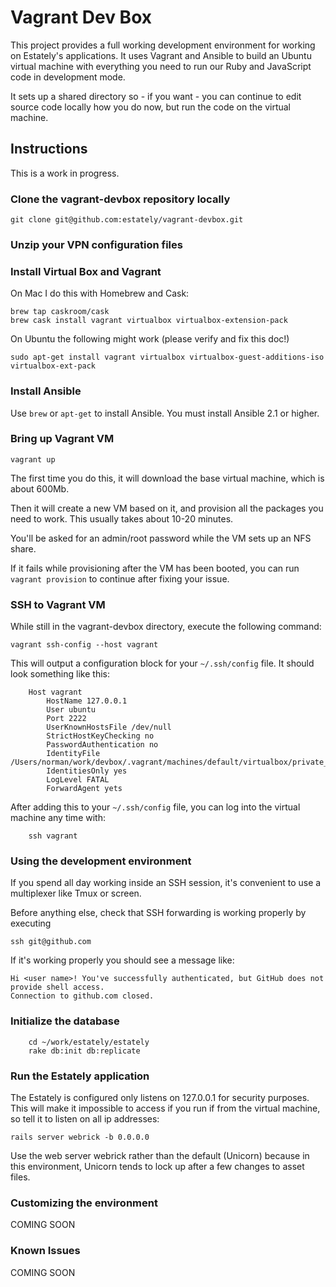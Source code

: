 # Vagrant Dev Box

This project provides a full working development environment for working on
Estately's applications. It uses Vagrant and Ansible to build an Ubuntu virtual
machine with everything you need to run our Ruby and JavaScript code in
development mode.

It sets up a shared directory so - if you want - you can continue to edit source code locally how you do now, but run the code on the virtual machine.

## Instructions

This is a work in progress.

### Clone the vagrant-devbox repository locally

    git clone git@github.com:estately/vagrant-devbox.git

### Unzip your VPN configuration files

### Install Virtual Box and Vagrant

On Mac I do this with Homebrew and Cask:

    brew tap caskroom/cask
    brew cask install vagrant virtualbox virtualbox-extension-pack

On Ubuntu the following might work (please verify and fix this doc!)

    sudo apt-get install vagrant virtualbox virtualbox-guest-additions-iso virtualbox-ext-pack

### Install Ansible

Use `brew` or `apt-get` to install Ansible. You must install Ansible 2.1 or higher.

### Bring up Vagrant VM

    vagrant up


The first time you do this, it will download the base virtual machine, which is
about 600Mb.

Then it will create a new VM based on it, and provision all the packages you
need to work. This usually takes about 10-20 minutes.

You'll be asked for an admin/root password while the VM sets up an NFS share.

If it fails while provisioning after the VM has been booted, you can run
`vagrant provision` to continue after fixing your issue.

### SSH to Vagrant VM

While still in the vagrant-devbox directory, execute the following command:

    vagrant ssh-config --host vagrant

This will output a configuration block for your `~/.ssh/config` file. It should look something like this:

		Host vagrant
			HostName 127.0.0.1
			User ubuntu
			Port 2222
			UserKnownHostsFile /dev/null
			StrictHostKeyChecking no
			PasswordAuthentication no
			IdentityFile /Users/norman/work/devbox/.vagrant/machines/default/virtualbox/private_key
			IdentitiesOnly yes
			LogLevel FATAL
			ForwardAgent yets

After adding this to your `~/.ssh/config` file, you can log into the virtual machine any time with:

		ssh vagrant

### Using the development environment

If you spend all day working inside an SSH session, it's convenient to use a
multiplexer like Tmux or screen.

Before anything else, check that SSH forwarding is working properly by
executing

    ssh git@github.com

If it's working properly you should see a message like:

    Hi <user name>! You've successfully authenticated, but GitHub does not provide shell access.
    Connection to github.com closed.

### Initialize the database

		cd ~/work/estately/estately
		rake db:init db:replicate

### Run the Estately application

The Estately is configured only listens on 127.0.0.1 for security purposes.
This will make it impossible to access if you run if from the virtual machine,
so tell it to listen on all ip addresses:

    rails server webrick -b 0.0.0.0

Use the web server webrick rather than the default (Unicorn) because in this
environment, Unicorn tends to lock up after a few changes to asset files.

### Customizing the environment

COMING SOON

### Known Issues

COMING SOON